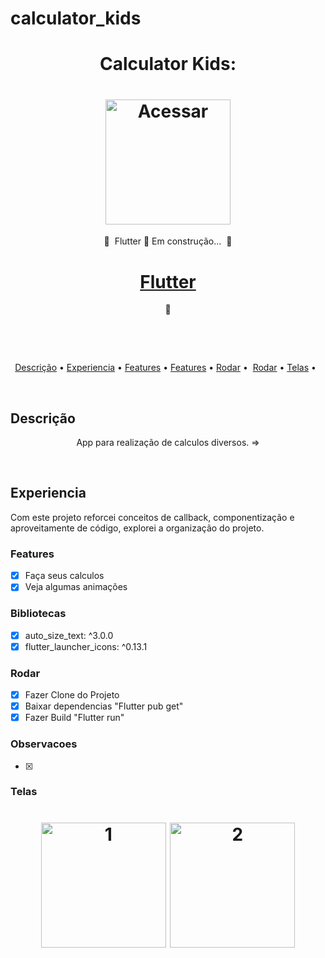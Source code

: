 # calculator_kids
<h1 align="center">Calculator Kids: </h1>
<h1 align="center">
<img alt="Acessar" title="#Acessar" src="./dev_assets/calc.png" width="200"/></h1>
<p align="center">🚧  Flutter 🚀 Em construção...  🚧</p>
<h1 align="center">
<a href="https://pub.dev/"> Flutter</a></h1>
<p align="center">🚀 </p>
<div>    

 
<p align="center">
</h4>
<a href="#Descrição">Descrição</a> •
<a href="#Experiencia">Experiencia</a> •
<a href="#Features">Features</a> •
<a href="#Bibliotecas">Features</a> •
<a href="#Rodar">Rodar</a> • 
<a href="#Observacoes">Rodar</a> •
<a href="#Telas">Telas</a> •  
</p>

 
## Descrição
<p align="center">App para realização de calculos diversos. =>
</p>

 
## Experiencia
Com este projeto reforcei conceitos de callback, componentização e aproveitamente de código, explorei a organização do projeto.
### Features
- [x] Faça seus calculos 
- [x] Veja algumas animações

### Bibliotecas
- [x] auto_size_text: ^3.0.0
- [x] flutter_launcher_icons: ^0.13.1

### Rodar
- [x] Fazer Clone do Projeto
- [x] Baixar dependencias "Flutter pub get"
- [x] Fazer Build "Flutter run"

### Observacoes
- [x] 

### Telas
<h1 align="center">
<img alt="1" title="#1" src="./assets/images/1.png" width="200"/>
<img alt="2" title="#2" src="./assets/images/2.png" width="200"/>
</h1>